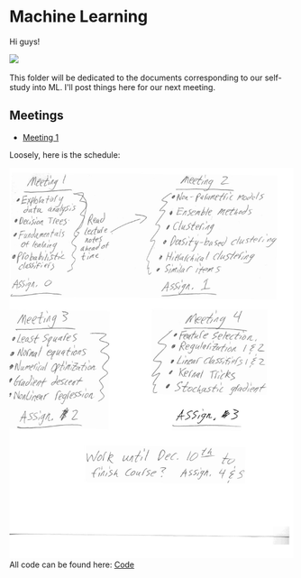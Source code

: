 # Machine Learning

Hi guys!

![](http://www.reactiongifs.us/wp-content/uploads/2013/10/nuh_uh_conan_obrien.gif)

This folder will be dedicated to the documents corresponding to our self-study into ML. I'll post things here for our next meeting. 

## Meetings

* [Meeting 1](https://github.com/Mathnstein/Machine_Learning/tree/master/Meeting%201)

Loosely, here is the schedule:

![](schedule.jpg)
All code can be found here: [Code](https://github.com/Mathnstein/Machine_Learning/tree/master/Code)




